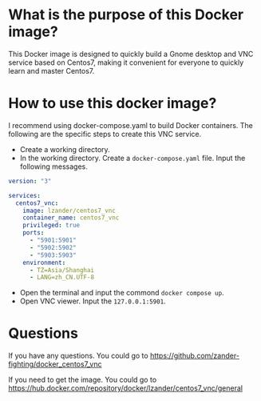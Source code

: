 # What is the purpose of this Docker image?
This Docker image is designed to quickly build a Gnome desktop and VNC service based on Centos7, making it convenient for everyone to quickly learn and master Centos7.

# How to use this docker image?
I recommend using docker-compose.yaml to build Docker containers. The following are the specific steps to create this VNC service.

- Create a working directory.
- In the working directory. Create a `docker-compose.yaml` file. Input the following messages.

```yaml
version: "3"

services:
  centos7_vnc:
    image: lzander/centos7_vnc
    container_name: centos7_vnc
    privileged: true
    ports:
      - "5901:5901"
      - "5902:5902"
      - "5903:5903"
    environment:
      - TZ=Asia/Shanghai
      - LANG=zh_CN.UTF-8
```

- Open the terminal and input the commond `docker compose up`.
- Open VNC viewer. Input the `127.0.0.1:5901`.

# Questions
If you have any questions. You could go to https://github.com/zander-fighting/docker_centos7_vnc

If you need to get the image. You could go to https://hub.docker.com/repository/docker/lzander/centos7_vnc/general